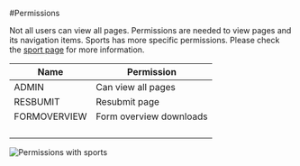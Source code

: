 #Permissions

Not all users can view all pages. Permissions are needed to view pages and its navigation items.
Sports has more specific permissions. Please check the [sport page](./sport.readme) for more information.

|   Name  	|  Permission  	|
|---	|---	|
| ADMIN  	|   Can view all pages	|
| RESBUMIT	|   Resubmit page	|
| FORMOVERVIEW 	| Form overview downloads   	|
|   	|   	|
|   	|   	|
|   	|   	|
|   	|   	|

![Permissions with sports](./sport.drawio.png "Permission with sport")